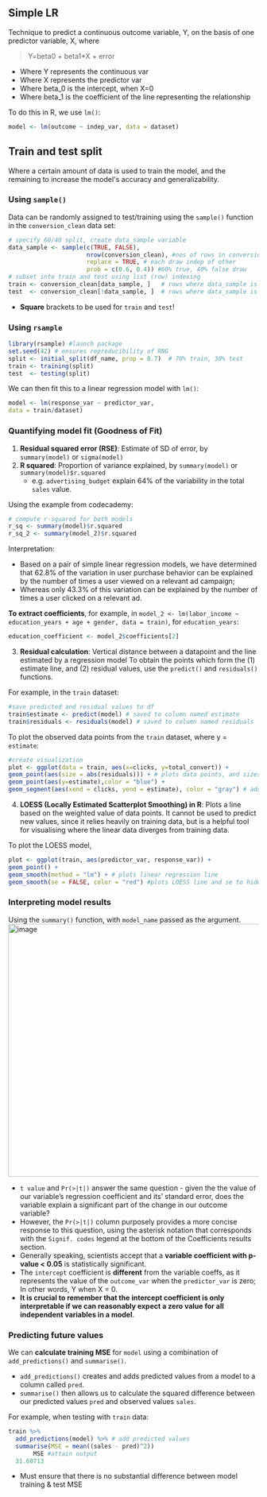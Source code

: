 ## Simple LR
Technique to predict a continuous outcome variable, Y, on the basis of one predictor variable, X, where
> Y=beta0​ + beta1​*X + error
- Where Y represents the continuous var
- Where X represents the predictor var
- Where beta_0 is the intercept, when X=0
- Where beta_1 is the coefficient of the line representing the relationship

To do this in R, we use `lm()`:
```r
model <- lm(outcome ~ indep_var, data = dataset)
```

## Train and test split 
Where a certain amount of data is used to train the model, and the remaining to increase the model's accuracy and generalizability.  

### Using `sample()`
Data can be randomly assigned to test/training using the `sample()` function in the `conversion_clean` data set:
```r
# specify 60/40 split, create data_sample variable
data_sample <- sample(c(TRUE, FALSE),
                      nrow(conversion_clean), #nos of rows in conversion_clean df
                      replace = TRUE, # each draw indep of other
                      prob = c(0.6, 0.4)) #60% true, 40% false draw
# subset into train and test using list (row) indexing
train <- conversion_clean[data_sample, ]   # rows where data_sample is TRUE
test  <- conversion_clean[!data_sample, ]  # rows where data_sample is FALSE
```
- **Square** brackets to be used for `train` and `test`!

### Using `rsample`
```r
library(rsample) #launch package
set.seed(42) # ensures reproducibility of RNG
split <- initial_split(df_name, prop = 0.7)  # 70% train, 30% test
train <- training(split)
test  <- testing(split)
```

We can then fit this to a linear regression model with `lm()`:
```r
model <- lm(response_var ~ predictor_var,
data = train/dataset)
```

### Quantifying model fit (Goodness of Fit)
1. **Residual squared error (RSE)**: Estimate of SD of error, by `summary(model)` or `sigma(model)`
2. **R squared**: Proportion of variance explained, by `summary(model)` or `summary(model)$r.squared`
   - e.g. `advertising_budget` explain 64% of the variability in the total `sales` value.

Using the example from codecademy:
```r
# compute r-squared for both models
r_sq <- summary(model)$r.squared 
r_sq_2 <- summary(model_2)$r.squared
```
Interpretation:
- Based on a pair of simple linear regression models, we have determined that 62.8% of the variation in user purchase behavior can be explained by the number of times a user viewed on a relevant ad campaign;
- Whereas only 43.3% of this variation can be explained by the number of times a user clicked on a relevant ad.

**To extract coefficients**, for example, in `model_2 <- lm(labor_income ~ education_years + age + gender, data = train)`, for `education_years`:
```r
education_coefficient <- model_2$coefficients[2]
```

3. **Residual calculation**: Vertical distance between a datapoint and the line estimated by a regression model
To obtain the points which form the (1) estimate line, and (2) residual values, use the `predict()` and `residuals()` functions.  

For example, in the `train` dataset:
```r
#save predicted and residual values to df
train$estimate <- predict(model) # saved to column named estimate
train$residuals <- residuals(model) # saved to column named residuals
```

To plot the observed data points from the `train` dataset, where y = `estimate`:
```r
#create visualization
plot <- ggplot(data = train, aes(x=clicks, y=total_convert)) +
geom_point(aes(size = abs(residuals))) + # plots data points, and sizes them according to abs size of residuals
geom_point(aes(y=estimate),color = "blue") +
geom_segment(aes(xend = clicks, yend = estimate), color = "gray") # add vertical distance between observed points and estimate line
```

4. **LOESS (Locally Estimated Scatterplot Smoothing) in R**: Plots a line based on the weighted value of data points. It cannot be used to predict new values, since it relies heavily on training data, but is a helpful tool for visualising where the linear data diverges from training data.  

To plot the LOESS model,
```r
plot <- ggplot(train, aes(predictor_var, response_var)) +
geom_point() + 
geom_smooth(method = "lm") + # plots linear regression line
geom_smooth(se = FALSE, color = "red") #plots LOESS line and se to hide confidence interval
```

### Interpreting model results
Using the `summary()` function, with `model_name` passed as the argument.
<img width="763" height="509" alt="image" src="https://github.com/user-attachments/assets/a21d549c-6d1c-4a0c-baa6-7d107fdcc661" />
- `t value` and `Pr(>|t|)` answer the same question - given the the value of our variable’s regression coefficient and its’ standard error, does the variable explain a significant part of the change in our outcome variable?
- However, the `Pr(>|t|)` column purposely provides a more concise response to this question, using the asterisk notation that corresponds with the `Signif. codes` legend at the bottom of the Coefficients results section.
- Generally speaking, scientists accept that a **variable coefficient with p-value < 0.05** is statistically significant.
- The `intercept` coefficient is **different** from the variable coeffs, as it represents the value of the `outcome_var` when the `predictor_var` is zero; In other words, Y when X = 0.
- **It is crucial to remember that the intercept coefficient is only interpretable if we can reasonably expect a zero value for all independent variables in a model**.

### Predicting future values
We can **calculate training MSE** for `model` using a combination of `add_predictions()` and `summarise()`.
- `add_predictions()` creates and adds predicted values from a model to a column called `pred`.
- `summarise()` then allows us to calculate the squared difference between our predicted values `pred` and observed values `sales`.

For example, when testing with `train` data:
```r
train %>% 
  add_predictions(model) %>% # add predicted values
  summarise(MSE = mean((sales - pred)^2))
       MSE #attain output
  31.60713
```
- Must ensure that there is no substantial difference between model training & test MSE
